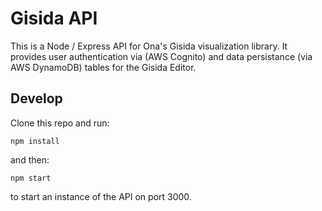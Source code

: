 # Gisida API
This is a Node / Express API for Ona's Gisida visualization library. It provides user authentication via (AWS Cognito) and data persistance (via AWS DynamoDB) tables for the Gisida Editor. 


## Develop

Clone this repo and run:
```
npm install
```
and then:
```
npm start
```
to start an instance of the API on port 3000.
